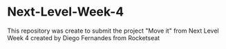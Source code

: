 # Next-Level-Week-4
This repository was create to submit the project "Move it" from Next Level Week 4 created by Diego Fernandes from Rocketseat
